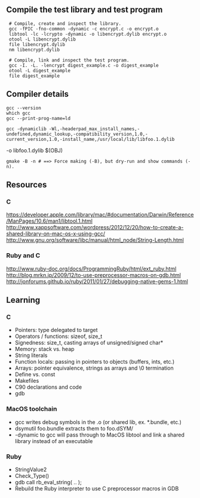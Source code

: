 ## Compile the test library and test program

     # Compile, create and inspect the library.
     gcc -fPIC -fno-common -dynamic -c encrypt.c -o encrypt.o
     libtool -lc -lcrypto -dynamic -o libencrypt.dylib encrypt.o
     otool -L libencrypt.dylib
     file libencrypt.dylib
     nm libencrypt.dylib

     # Compile, link and inspect the test program.
     gcc -I. -L. -lencrypt digest_example.c -o digest_example
     otool -L digest_example
     file digest_example

## Compiler details

    gcc --version
    which gcc
    gcc --print-prog-name=ld

    gcc -dynamiclib -Wl,-headerpad_max_install_names,-undefined,dynamic_lookup,-compatibility_version,1.0,-current_version,1.0,-install_name,/usr/local/lib/libfoo.1.dylib
 -o libfoo.1.dylib $(OBJ)

    gmake -B -n # ==> Force making (-B), but dry-run and show commands (-n).

## Resources

### C
https://developer.apple.com/library/mac/#documentation/Darwin/Reference/ManPages/10.6/man1/libtool.1.html
http://www.xappsoftware.com/wordpress/2012/12/20/how-to-create-a-shared-library-on-mac-os-x-using-gcc/
http://www.gnu.org/software/libc/manual/html_node/String-Length.html

### Ruby and C
http://www.ruby-doc.org/docs/ProgrammingRuby/html/ext_ruby.html
http://blog.mrkn.jp/2009/12/to-use-preprocessor-macros-on-gdb.html
http://jonforums.github.io/ruby/2011/01/27/debugging-native-gems-1.html

## Learning

### C

* Pointers: type delegated to target
* Operators / functions: sizeof, size_t
* Signedness: size_t, casting arrays of unsigned/signed char*
* Memory: stack vs. heap
* String literals
* Function locals: passing in pointers to objects (buffers, ints, etc.)
* Arrays: pointer equivalence, strings as arrays and \0 termination
* Define vs. const
* Makefiles
* C90 declarations and code
* gdb

### MacOS toolchain

* gcc writes debug symbols in the .o (or shared lib, ex. *.bundle, etc.)
* dsymutil foo.bundle extracts them to foo.dSYM/
* -dynamic to gcc will pass through to MacOS libtool and link a shared
   library instead of an executable

### Ruby

* StringValue2
* Check_Type()
* gdb call rb_eval_string( .. );
* Rebuild the Ruby interpreter to use C preprocessor macros in GDB

